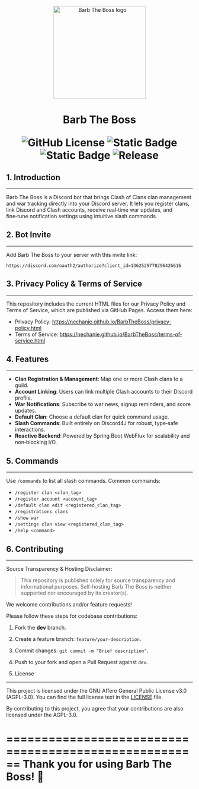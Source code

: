 
<p align="center">
  <img alt="Barb The Boss logo" src="https://i.imgur.com/OutyHUn.png" width="250px" height="250px">
</p>

<h1>
  <p align="center">
      Barb The Boss
  </p>
  <p align="center">
      <img alt="GitHub License" src="https://img.shields.io/github/license/nechanie/BarbTheBoss">
      <img alt="Static Badge" src="https://img.shields.io/badge/Application-Discord%20Bot-orange">
      <img alt="Static Badge" src="https://img.shields.io/badge/Java%20Version-21%2B-blue">
      <img alt="Release" src="https://img.shields.io/github/v/release/nechanie/BarbTheBoss">
  </p>
</h1>


## 1. Introduction
----------------
Barb The Boss is a Discord bot that brings Clash of Clans clan management and war tracking directly into your Discord server. It lets you register clans, link Discord and Clash accounts, receive real‑time war updates, and fine‑tune notification settings using intuitive slash commands.

## 2. Bot Invite
-------------
Add Barb The Boss to your server with this invite link:

    https://discord.com/oauth2/authorize?client_id=1362529778296426616

## 3. Privacy Policy & Terms of Service
------------------------------------
This repository includes the current HTML files for our Privacy Policy and Terms of Service, which are published via GitHub Pages. Access them here:

- Privacy Policy:
  https://nechanie.github.io/BarbTheBoss/privacy-policy.html
- Terms of Service:
  https://nechanie.github.io/BarbTheBoss/terms-of-service.html

## 4. Features
-----------
- **Clan Registration & Management**: Map one or more Clash clans to a guild.
- **Account Linking**: Users can link multiple Clash accounts to their Discord profile.
- **War Notifications**: Subscribe to war news, signup reminders, and score updates.
- **Default Clan**: Choose a default clan for quick command usage.
- **Slash Commands**: Built entirely on Discord4J for robust, type‑safe interactions.
- **Reactive Backend**: Powered by Spring Boot WebFlux for scalability and non‑blocking I/O.

## 5. Commands
------------
Use `/commands` to list all slash commands. Common commands:
- `/register clan <clan_tag>`
- `/register account <account_tag>`
- `/default clan edit <registered_clan_tag>`
- `/registrations clans`
- `/show war`
- `/settings clan view <registered_clan_tag>`
- `/help <command>`

## 6. Contributing
----------------
Source Transparency & Hosting Disclaimer:
> This repository is published solely for source transparency and informational purposes. Self-hosting Barb The Boss is neither supported nor encouraged by its creator(s).

We welcome contributions and/or feature requests! 

Please follow these steps for codebase contributions:
1. Fork the **dev** branch.
2. Create a feature branch: `feature/your-description`.
3. Commit changes: `git commit -m "Brief description"`.
4. Push to your fork and open a Pull Request against `dev`.

7. License
-----------
This project is licensed under the GNU Affero General Public License v3.0 (AGPL-3.0). You can find the full license text in the [LICENSE](./LICENSE) file.

By contributing to this project, you agree that your contributions are also licensed under the AGPL-3.0.

======================================================
Thank you for using Barb The Boss! 🎉
======================================================
